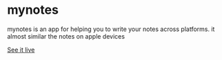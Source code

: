 # mynotes
mynotes is an app for helping you to write your notes across platforms. it almost similar the notes on apple devices


[See it live](https://m-notes.netlify.app/)
